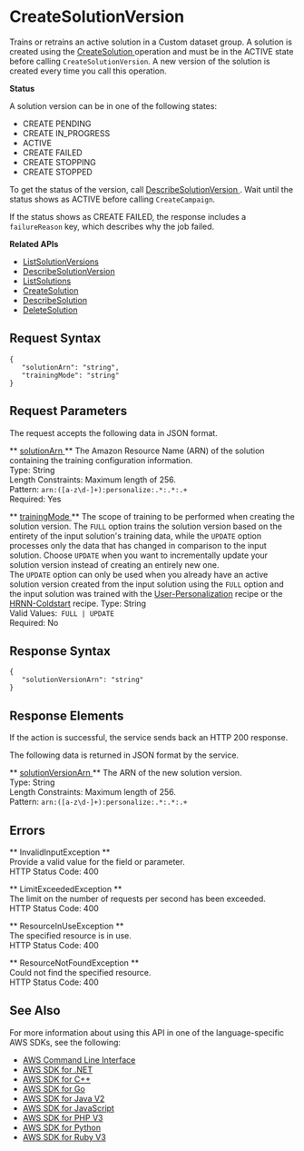 # CreateSolutionVersion<a name="API_CreateSolutionVersion"></a>

Trains or retrains an active solution in a Custom dataset group\. A solution is created using the [ CreateSolution ](API_CreateSolution.md) operation and must be in the ACTIVE state before calling `CreateSolutionVersion`\. A new version of the solution is created every time you call this operation\.

 **Status** 

A solution version can be in one of the following states:
+ CREATE PENDING
+ CREATE IN\_PROGRESS
+ ACTIVE
+ CREATE FAILED
+ CREATE STOPPING
+ CREATE STOPPED

To get the status of the version, call [ DescribeSolutionVersion ](API_DescribeSolutionVersion.md)\. Wait until the status shows as ACTIVE before calling `CreateCampaign`\.

If the status shows as CREATE FAILED, the response includes a `failureReason` key, which describes why the job failed\.

**Related APIs**
+  [ ListSolutionVersions ](API_ListSolutionVersions.md) 
+  [ DescribeSolutionVersion ](API_DescribeSolutionVersion.md) 
+  [ ListSolutions ](API_ListSolutions.md) 
+  [ CreateSolution ](API_CreateSolution.md) 
+  [ DescribeSolution ](API_DescribeSolution.md) 
+  [ DeleteSolution ](API_DeleteSolution.md) 

## Request Syntax<a name="API_CreateSolutionVersion_RequestSyntax"></a>

```
{
   "solutionArn": "string",
   "trainingMode": "string"
}
```

## Request Parameters<a name="API_CreateSolutionVersion_RequestParameters"></a>

The request accepts the following data in JSON format\.

 ** [ solutionArn ](#API_CreateSolutionVersion_RequestSyntax) **   <a name="personalize-CreateSolutionVersion-request-solutionArn"></a>
The Amazon Resource Name \(ARN\) of the solution containing the training configuration information\.  
Type: String  
Length Constraints: Maximum length of 256\.  
Pattern: `arn:([a-z\d-]+):personalize:.*:.*:.+`   
Required: Yes

 ** [ trainingMode ](#API_CreateSolutionVersion_RequestSyntax) **   <a name="personalize-CreateSolutionVersion-request-trainingMode"></a>
The scope of training to be performed when creating the solution version\. The `FULL` option trains the solution version based on the entirety of the input solution's training data, while the `UPDATE` option processes only the data that has changed in comparison to the input solution\. Choose `UPDATE` when you want to incrementally update your solution version instead of creating an entirely new one\.  
The `UPDATE` option can only be used when you already have an active solution version created from the input solution using the `FULL` option and the input solution was trained with the [User\-Personalization](https://docs.aws.amazon.com/personalize/latest/dg/native-recipe-new-item-USER_PERSONALIZATION.html) recipe or the [HRNN\-Coldstart](https://docs.aws.amazon.com/personalize/latest/dg/native-recipe-hrnn-coldstart.html) recipe\.
Type: String  
Valid Values:` FULL | UPDATE`   
Required: No

## Response Syntax<a name="API_CreateSolutionVersion_ResponseSyntax"></a>

```
{
   "solutionVersionArn": "string"
}
```

## Response Elements<a name="API_CreateSolutionVersion_ResponseElements"></a>

If the action is successful, the service sends back an HTTP 200 response\.

The following data is returned in JSON format by the service\.

 ** [ solutionVersionArn ](#API_CreateSolutionVersion_ResponseSyntax) **   <a name="personalize-CreateSolutionVersion-response-solutionVersionArn"></a>
The ARN of the new solution version\.  
Type: String  
Length Constraints: Maximum length of 256\.  
Pattern: `arn:([a-z\d-]+):personalize:.*:.*:.+` 

## Errors<a name="API_CreateSolutionVersion_Errors"></a>

 ** InvalidInputException **   
Provide a valid value for the field or parameter\.  
HTTP Status Code: 400

 ** LimitExceededException **   
The limit on the number of requests per second has been exceeded\.  
HTTP Status Code: 400

 ** ResourceInUseException **   
The specified resource is in use\.  
HTTP Status Code: 400

 ** ResourceNotFoundException **   
Could not find the specified resource\.  
HTTP Status Code: 400

## See Also<a name="API_CreateSolutionVersion_SeeAlso"></a>

For more information about using this API in one of the language\-specific AWS SDKs, see the following:
+  [ AWS Command Line Interface](https://docs.aws.amazon.com/goto/aws-cli/personalize-2018-05-22/CreateSolutionVersion) 
+  [ AWS SDK for \.NET](https://docs.aws.amazon.com/goto/DotNetSDKV3/personalize-2018-05-22/CreateSolutionVersion) 
+  [ AWS SDK for C\+\+](https://docs.aws.amazon.com/goto/SdkForCpp/personalize-2018-05-22/CreateSolutionVersion) 
+  [ AWS SDK for Go](https://docs.aws.amazon.com/goto/SdkForGoV1/personalize-2018-05-22/CreateSolutionVersion) 
+  [ AWS SDK for Java V2](https://docs.aws.amazon.com/goto/SdkForJavaV2/personalize-2018-05-22/CreateSolutionVersion) 
+  [ AWS SDK for JavaScript](https://docs.aws.amazon.com/goto/AWSJavaScriptSDK/personalize-2018-05-22/CreateSolutionVersion) 
+  [ AWS SDK for PHP V3](https://docs.aws.amazon.com/goto/SdkForPHPV3/personalize-2018-05-22/CreateSolutionVersion) 
+  [ AWS SDK for Python](https://docs.aws.amazon.com/goto/boto3/personalize-2018-05-22/CreateSolutionVersion) 
+  [ AWS SDK for Ruby V3](https://docs.aws.amazon.com/goto/SdkForRubyV3/personalize-2018-05-22/CreateSolutionVersion) 